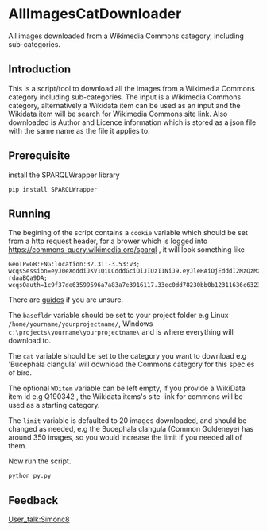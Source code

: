# AllImagesCatDownloader
All images downloaded from a Wikimedia Commons category, including sub-categories.

## Introduction
This is a script/tool to download all the images from a Wikimedia Commons category including sub-categories. The input is a Wikimedia Commons category, alternatively a Wikidata item can be used as an input and the Wikidata item will be search for Wikimedia Commons site link. Also downloaded is Author and Licence information which is stored as a json file with the same name as the file it applies to.

## Prerequisite

install the SPARQLWrapper library
```
pip install SPARQLWrapper
```

## Running
The begining of the script contains a `cookie` variable which should be set from a http request header, for a brower which is logged into https://commons-query.wikimedia.org/sparql , it will look something like
```
GeoIP=GB:ENG:location:32.31:-3.53:v3; wcqsSession=eyJ0eXdddiJKV1QiLCdddGciOiJIUzI1NiJ9.eyJleHAiOjEdddI2MzQzMzUsInVzZddddYW1lIoiU2ltb25jMTExIn0.DMN78XNNdddaOX3M_GQU2vxp5f_QddEE-rdaaBQa9DA; wcqsOauth=1c9f37de63599596a7a83a7e3916117.33ec0dd78230bb0b12311636c6323222de950
```
There are [guides](https://support.pentest-tools.com/en/scans-tools/how-to-get-the-session-cookie#:~:text=Go%20to%20the%20'Headers'%20Tab,and%20see%20the%20Cookie%20header) if you are unsure.

The `basefldr` variable should be set to your project folder e.g Linux `/home/yourname/yourprojectname/`, Windows `c:\projects\yourname\yourprojectname\` and is where everything will download to.

The `cat` variable should be set to the category you want to download e.g 'Bucephala clangula' will download the Commons category for this species of bird.

The optional `WDitem` variable can be left empty, if you provide a WikiData item id e.g Q190342 , the Wikidata items's site-link for commons will be used as a starting category.

The `limit` variable is defaulted to 20 images downloaded, and should be changed as needed, e.g the Bucephala clangula (Common Goldeneye) has around 350 images, so you would increase the limit if you needed all of them.

Now run the script.
```
python py.py
```

## Feedback 

[User_talk:Simonc8](https://www.wikidata.org/wiki/User_talk:Simonc8)
